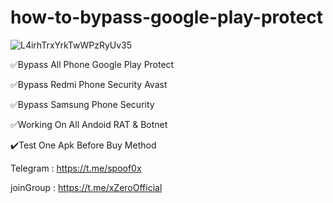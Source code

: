 # how-to-bypass-google-play-protect


![L4irhTrxYrkTwWPzRyUv35](https://user-images.githubusercontent.com/126940409/222916511-b683c3b5-53a8-437a-820e-c7704b110cd8.jpg)


✅Bypass All Phone Google Play Protect



✅Bypass Redmi Phone Security Avast




✅Bypass Samsung Phone Security




✅Working On All Andoid RAT & Botnet




✔️Test One Apk Before Buy Method



Telegram : https://t.me/spoof0x






joinGroup : https://t.me/xZeroOfficial


